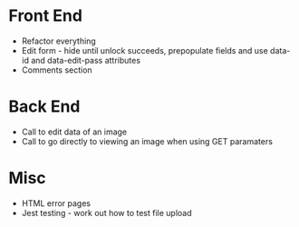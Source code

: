 # Front End

- Refactor everything
- Edit form - hide until unlock succeeds, prepopulate fields and use data-id and data-edit-pass attributes
- Comments section

# Back End

- Call to edit data of an image
- Call to go directly to viewing an image when using GET paramaters

# Misc
- HTML error pages
- Jest testing - work out how to test file upload
